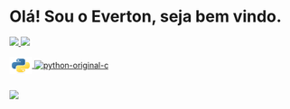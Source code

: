 # Olá! Sou o Everton, seja bem vindo.
<div>
  <a href="https://github.com/Everton-Hel">
  <img height="145em" src="https://github-readme-stats.vercel.app/api?username=Everton-Hel&show_icons=true&theme=merko&include_all_commits=true&count_private=true"/>
  <img height="145em" src="https://github-readme-stats.vercel.app/api/top-langs/?username=Everton-Hel&layout=compact&langs_count=16&theme=merko"/>
</div>
<div style="display: inline_block"><br>
  <img align="center" alt="python-original-c" height="30" width="40" src="https://github.com/devicons/devicon/blob/master/icons/python/python-original.svg">
  <img align="center" alt="python-original-c" height="30" width="40" src="https://16sp2o45qs973i2kpolavg37-wpengine.netdna-ssl.com/wp-content/uploads/HiRes-33-e1480025751728-300x226.jpg">
</div>  
  
  ##
  
<div> 
  <a href="https://www.instagram.com/evertonhel/" target="_blank"><img src="https://img.shields.io/badge/-Instagram-%23E4405F?style=for-the-badge&logo=instagram&logoColor=white" target="_blank"></a>
